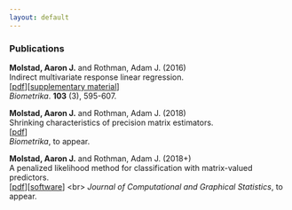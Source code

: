 ```yaml
---
layout: default
---
```

### Publications
**Molstad, Aaron J.** and Rothman, Adam J. (2016) <br>
Indirect multivariate response linear regression. <br>
[[pdf](https://academic.oup.com/biomet/article-abstract/103/3/595/1744444/Indirect-multivariate-response-linear-regression?redirectedFrom=fulltext)][[supplementary material](pages/IMRLR_Supp.pdf)]<br>
*Biometrika*. **103** (3), 595-607.<br>


**Molstad, Aaron J.** and Rothman, Adam J. (2018) <br>
Shrinking characteristics of precision matrix estimators. <br>
[[pdf](https://academic.oup.com/biomet/advance-article/doi/10.1093/biomet/asy023/4994725?guestAccessKey=e6661ce1-3521-42ea-84aa-9f96083df58f)]<br>
*Biometrika*, to appear. <br>



**Molstad, Aaron J.**  and Rothman, Adam J. (2018+)<br>
A penalized likelihood method for classification with matrix-valued predictors. <br>
[[pdf](pages/MatrixLDA.pdf)][[software](https://cran.r-project.org/web/packages/MatrixLDA/.)] <br>
*Journal of Computational and Graphical Statistics*, to appear. <br>
